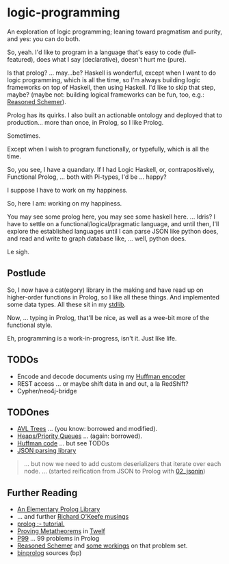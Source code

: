 # logic-programming
An exploration of logic programming; leaning toward pragmatism and purity, and yes: you can do both.

So, yeah. I'd like to program in a language that's easy to code (full-featured),
does what I say (declarative), doesn't hurt me (pure).

Is that prolog? ... may...be? Haskell is wonderful, except when I want to do
logic programming, which is all the time, so I'm always building logic 
frameworks on top of Haskell, then using Haskell. I'd like to skip that step,
maybe? (maybe not: building logical frameworks can be fun, too, e.g.: [Reasoned
Schemer](https://mitpress.mit.edu/books/reasoned-schemer-second-edition)).

Prolog has its quirks. I also built an actionable ontology and deployed that
to production... more than once, in Prolog, so I like Prolog.

Sometimes.

Except when I wish to program functionally, or typefully, which is all the time.

So, you see, I have a quandary. If I had Logic Haskell, or, contrapositively,
Functional Prolog, ... both with Pi-types, I'd be ... happy?

I suppose I have to work on my happiness.

So, here I am: working on my happiness.

You may see some prolog here, you may see some haskell here. ... Idris? I have
to settle on a functional/logical/pragmatic language, and until then, I'll 
explore the established languages until I can parse JSON like python does, and
read and write to graph database like, ... well, python does.

Le sigh.

## Postlude

So, I now have a cat(egory) library in the making and have read up on higher-order functions
in Prolog, so I like all these things. And implemented some data types. All these sit in my
[stdlib](https://github.com/geophf/logic-programming/blob/master/prolog/utils/stdlib.pl).

Now, ... typing in Prolog, that'll be nice, as well as a wee-bit more of the functional style.

Eh, programming is a work-in-progress, isn't it. Just like life.

## TODOs

* Encode and decode documents using my [Huffman encoder](https://github.com/geophf/logic-programming/blob/master/prolog/p99/p50_huffman_code.pl)
* REST access ... or maybe shift data in and out, a la RedShift?
* Cypher/neo4j-bridge

## TODOnes

* [AVL Trees](https://github.com/geophf/logic-programming/blob/master/prolog/utils/avl.pl) ... (you know: borrowed and modified).
* [Heaps/Priority Queues](https://github.com/geophf/logic-programming/blob/master/prolog/utils/heap.pl) ... (again: borrowed).
* [Huffman code](https://github.com/geophf/logic-programming/blob/master/prolog/p99/p50_huffman_code.pl) ... but see TODOs
* [JSON parsing library](https://github.com/geophf/logic-programming/blob/master/prolog/utils/json.pl)

> ... but now we need to add custom deserializers that iterate over each node.
> ... (started reification from JSON to Prolog with [02_jsonin](https://github.com/geophf/logic-programming/blob/master/prolog/things/02_jsonin.pl))

## Further Reading

* [An Elementary Prolog Library](http://www.cs.otago.ac.nz/staffpriv/ok/pllib.htm)
* ... and further [Richard O'Keefe musings](http://www.cs.otago.ac.nz/staffpriv/ok/)
* [prolog :- tutorial.](https://www.cpp.edu/~jrfisher/www/prolog_tutorial/contents.html)
* [Proving Metatheorems](http://twelf.org/wiki/Proving_metatheorems:Full_LF) in [Twelf](http://twelf.org/wiki/Main_Page)
* [P99](https://www.ic.unicamp.br/~meidanis/courses/mc336/2009s2/prolog/problemas/) ... 99 problems in Prolog
* [Reasoned Schemer](https://mitpress.mit.edu/books/reasoned-schemer-second-edition) and [some workings](https://github.com/pkrumins/the-reasoned-schemer) on that problem set.
* [binprolog](https://github.com/ptarau/binprolog) sources (bp)
